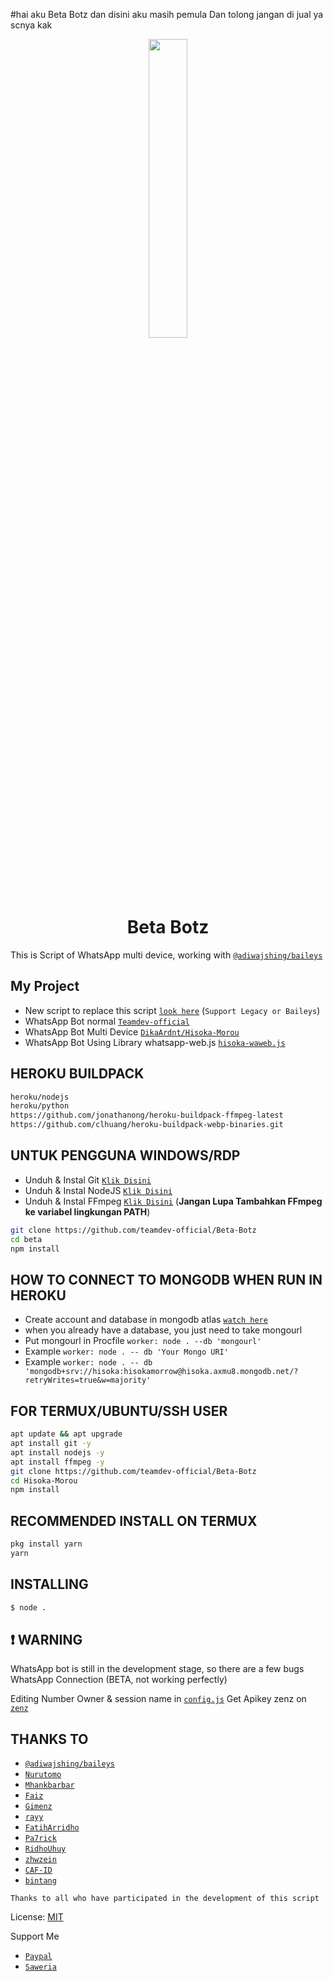 #hai aku Beta Botz dan disini aku masih pemula Dan tolong jangan di jual ya scnya kak


<p align="center">
	<img src="https://i.postimg.cc/8C6f1qF7/94ee7bdbbee778ef207f73b5a675a010.jpg" width="35%" style="margin-left: auto;margin-right: auto;display: block;">
</p>
<h1 align="center">Beta Botz</h1>

This is Script of WhatsApp multi device, working with [`@adiwajshing/baileys`](https://github.com/adiwajshing/baileys)

## My Project
* New script to replace this script [`look here`](https://github.com/teamdev-official/Beta-Botz) (`Support Legacy or Baileys`)
* WhatsApp Bot normal [`Teamdev-official`](https://github.com/teamdev-official/Beta-Botz)
* WhatsApp Bot Multi Device [`DikaArdnt/Hisoka-Morou`](https://github.com/teamdev-official/Beta-Botz)
* WhatsApp Bot Using Library whatsapp-web.js [`hisoka-waweb.js`](https://github.com/teamdev-official/Beta-Botz)

## HEROKU BUILDPACK
```bash
heroku/nodejs
heroku/python
https://github.com/jonathanong/heroku-buildpack-ffmpeg-latest
https://github.com/clhuang/heroku-buildpack-webp-binaries.git
```

## UNTUK PENGGUNA WINDOWS/RDP

* Unduh & Instal Git [`Klik Disini`](https://git-scm.com/downloads)
* Unduh & Instal NodeJS [`Klik Disini`](https://nodejs.org/en/download)
* Unduh & Instal FFmpeg [`Klik Disini`](https://ffmpeg.org/download.html) (**Jangan Lupa Tambahkan FFmpeg ke variabel lingkungan PATH**)


```bash
git clone https://github.com/teamdev-official/Beta-Botz
cd beta
npm install
```

## HOW TO CONNECT TO MONGODB WHEN RUN IN HEROKU

* Create account and database in mongodb atlas [`watch here`](https://youtu.be/rPqRyYJmx2g)
* when you already have a database, you just need to take mongourl
* Put mongourl in Procfile `worker: node . --db 'mongourl'`
* Example `worker: node . -- db 'Your Mongo URI'`
* Example `worker: node . -- db 'mongodb+srv://hisoka:hisokamorrow@hisoka.axmu8.mongodb.net/?retryWrites=true&w=majority'`



## FOR TERMUX/UBUNTU/SSH USER

```bash
apt update && apt upgrade
apt install git -y
apt install nodejs -y
apt install ffmpeg -y
git clone https://github.com/teamdev-official/Beta-Botz
cd Hisoka-Morou
npm install
```

## RECOMMENDED INSTALL ON TERMUX

```bash
pkg install yarn
yarn
```

## INSTALLING
```bash
$ node .
```

## ❗ WARNING
WhatsApp bot is still in the development stage, so there are a few bugs
WhatsApp Connection (BETA, not working perfectly)

Editing Number Owner & session name in [`config.js`](https://github.com/DikaArdnt/Hisoka-Morou/blob/master/config.js)
Get Apikey zenz on [`zenz`](https://zenzapis.xyz/)


## THANKS TO
* [`@adiwajshing/baileys`](https://github.com/adiwajshing/baileys)
* [`Nurutomo`](https://github.com/Nurutomo)
* [`Mhankbarbar`](https://github.com/MhankBarBar)
* [`Faiz`](https://github.com/FaizBastomi)
* [`Gimenz`](https://github.com/Gimenz)
* [`rayy`](https://github.com/rayyreall)
* [`FatihArridho`](https://github.com/FatihArridho)
* [`Pa7rick`](https://github.com/pa7rickr)
* [`RidhoUhuy`](https://github.com/Atak676) 
* [`zhwzein`](https://github.com/zhwzein)
* [`CAF-ID`](https://github.com/CAF-ID)
* [`bintang`](https://github.com/Bintangp02)

```Thanks to all who have participated in the development of this script```


License: [MIT](https://en.wikipedia.org/wiki/MIT_License)

Support Me
* [`Paypal`](https://www.paypal.me/Cakhaho)
* [`Saweria`](https://saweria.co/DikaArdnt)
